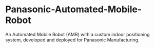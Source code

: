 # Panasonic-Automated-Mobile-Robot
An Automated Mobile Robot (AMR) with a custom indoor positioning system, developed and deployed for Panasonic Manufacturing.
